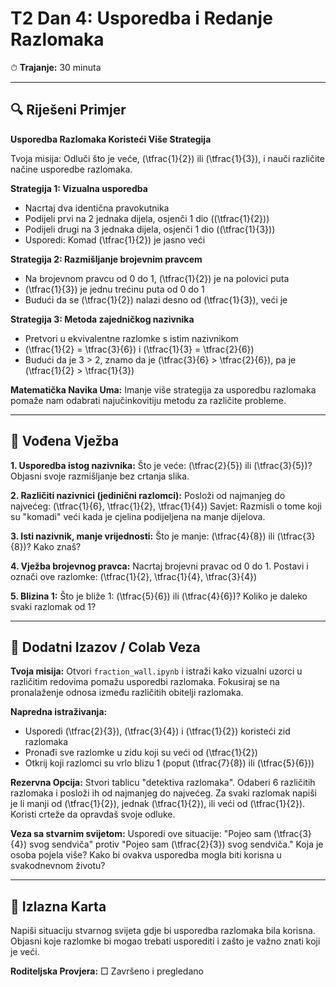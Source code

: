 # T2 Dan 4: Usporedba i Redanje Razlomaka

⏱ **Trajanje:** 30 minuta

---

## 🔍 Riješeni Primjer

**Usporedba Razlomaka Koristeći Više Strategija**

Tvoja misija: Odluči što je veće, \(\tfrac{1}{2}\) ili \(\tfrac{1}{3}\), i nauči različite načine usporedbe razlomaka.

**Strategija 1: Vizualna usporedba**
- Nacrtaj dva identična pravokutnika
- Podijeli prvi na 2 jednaka dijela, osjenči 1 dio (\(\tfrac{1}{2}\))
- Podijeli drugi na 3 jednaka dijela, osjenči 1 dio (\(\tfrac{1}{3}\))
- Usporedi: Komad \(\tfrac{1}{2}\) je jasno veći

**Strategija 2: Razmišljanje brojevnim pravcem**
- Na brojevnom pravcu od 0 do 1, \(\tfrac{1}{2}\) je na polovici puta
- \(\tfrac{1}{3}\) je jednu trećinu puta od 0 do 1
- Budući da se \(\tfrac{1}{2}\) nalazi desno od \(\tfrac{1}{3}\), veći je

**Strategija 3: Metoda zajedničkog nazivnika**
- Pretvori u ekvivalentne razlomke s istim nazivnikom
- \(\tfrac{1}{2} = \tfrac{3}{6}\) i \(\tfrac{1}{3} = \tfrac{2}{6}\)
- Budući da je 3 > 2, znamo da je \(\tfrac{3}{6} > \tfrac{2}{6}\), pa je \(\tfrac{1}{2} > \tfrac{1}{3}\)

**Matematička Navika Uma:** Imanje više strategija za usporedbu razlomaka pomaže nam odabrati najučinkovitiju metodu za različite probleme.

---

## 📝 Vođena Vježba

**1. Usporedba istog nazivnika:**
Što je veće: \(\tfrac{2}{5}\) ili \(\tfrac{3}{5}\)? Objasni svoje razmišljanje bez crtanja slika.

**2. Različiti nazivnici (jedinični razlomci):**
Posloži od najmanjeg do najvećeg: \(\tfrac{1}{6}, \tfrac{1}{2}, \tfrac{1}{4}\)
Savjet: Razmisli o tome koji su "komadi" veći kada je cjelina podijeljena na manje dijelova.

**3. Isti nazivnik, manje vrijednosti:**
Što je manje: \(\tfrac{4}{8}\) ili \(\tfrac{3}{8}\)? Kako znaš?

**4. Vježba brojevnog pravca:**
Nacrtaj brojevni pravac od 0 do 1. Postavi i označi ove razlomke: \(\tfrac{1}{2}, \tfrac{1}{4}, \tfrac{3}{4}\)

**5. Blizina 1:**
Što je bliže 1: \(\tfrac{5}{6}\) ili \(\tfrac{4}{6}\)? Koliko je daleko svaki razlomak od 1?

---

## 🚀 Dodatni Izazov / Colab Veza

**Tvoja misija:** Otvori `fraction_wall.ipynb` i istraži kako vizualni uzorci u različitim redovima pomažu usporedbi razlomaka. Fokusiraj se na pronalaženje odnosa između različitih obitelji razlomaka.

**Napredna istraživanja:**
- Usporedi \(\tfrac{2}{3}\), \(\tfrac{3}{4}\) i \(\tfrac{1}{2}\) koristeći zid razlomaka
- Pronađi sve razlomke u zidu koji su veći od \(\tfrac{1}{2}\)
- Otkrij koji razlomci su vrlo blizu 1 (poput \(\tfrac{7}{8}\) ili \(\tfrac{5}{6}\))

**Rezervna Opcija:** Stvori tablicu "detektiva razlomaka". Odaberi 6 različitih razlomaka i posloži ih od najmanjeg do najvećeg. Za svaki razlomak napiši je li manji od \(\tfrac{1}{2}\), jednak \(\tfrac{1}{2}\), ili veći od \(\tfrac{1}{2}\). Koristi crteže da opravdaš svoje odluke.

**Veza sa stvarnim svijetom:** Usporedi ove situacije: "Pojeo sam \(\tfrac{3}{4}\) svog sendviča" protiv "Pojeo sam \(\tfrac{2}{3}\) svog sendviča." Koja je osoba pojela više? Kako bi ovakva usporedba mogla biti korisna u svakodnevnom životu?

---

## 🎯 Izlazna Karta

Napiši situaciju stvarnog svijeta gdje bi usporedba razlomaka bila korisna. Objasni koje razlomke bi mogao trebati usporediti i zašto je važno znati koji je veći.

**Roditeljska Provjera:** □ Završeno i pregledano